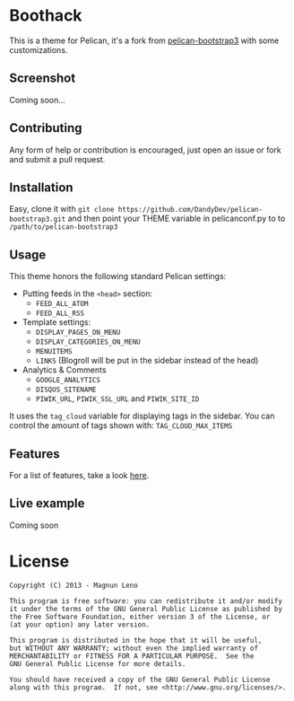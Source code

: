 # Boothack

This is a theme for Pelican, it's a fork from [pelican-bootstrap3](https://github.com/DandyDev/pelican-bootstrap3) with some customizations.

## Screenshot

Coming soon...

## Contributing

Any form of help or contribution is encouraged, just open an issue or fork and submit a pull request.

## Installation

Easy, clone it with `git clone https://github.com/DandyDev/pelican-bootstrap3.git` and then point your THEME variable in pelicanconf.py to to `/path/to/pelican-bootstrap3`

## Usage

This theme honors the following standard Pelican settings:

* Putting feeds in the `<head>` section:
	* `FEED_ALL_ATOM`
	* `FEED_ALL_RSS`
* Template settings:
	* `DISPLAY_PAGES_ON_MENU`
	* `DISPLAY_CATEGORIES_ON_MENU`
	* `MENUITEMS`
	* `LINKS` (Blogroll will be put in the sidebar instead of the head)
* Analytics & Comments
	* `GOOGLE_ANALYTICS`
	* `DISQUS_SITENAME`
	* `PIWIK_URL`, `PIWIK_SSL_URL` and `PIWIK_SITE_ID`

It uses the `tag_cloud` variable for displaying tags in the sidebar. You can control the amount of tags shown with: `TAG_CLOUD_MAX_ITEMS`

## Features

For a list of features, take a look [here](FEATURES.md).

## Live example

Coming soon

# License

```
Copyright (C) 2013 - Magnun Leno

This program is free software: you can redistribute it and/or modify
it under the terms of the GNU General Public License as published by
the Free Software Foundation, either version 3 of the License, or
(at your option) any later version.

This program is distributed in the hope that it will be useful,
but WITHOUT ANY WARRANTY; without even the implied warranty of
MERCHANTABILITY or FITNESS FOR A PARTICULAR PURPOSE.  See the
GNU General Public License for more details.

You should have received a copy of the GNU General Public License
along with this program.  If not, see <http://www.gnu.org/licenses/>.
```
